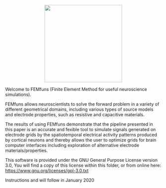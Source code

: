 <p align="center">
  <img src="https://raw.githubusercontent.com/meronvermaas/FEMfuns/master/logo.png" width="250">
</p>

Welcome to FEMfuns (Finite Element Method for useful neuroscience simulations).

FEMfuns allows neuroscientists to solve the forward problem in a variety of different geometrical domains, including various types of source models and electrode properties, such as resistive and capacitive materials.

The results of using FEMfuns demonstrate that the pipeline presented in this paper is an accurate and fexible tool to simulate signals generated on electrode grids by the spatiotemporal electrical activity patterns produced by cortical neurons and thereby allows the user to optimize grids for brain computer interfaces including exploration of alternative electrode materials/properties.

This software is provided under the GNU General Purpose License version 3.0, You will find a copy of this license within this folder, or from online here: https://www.gnu.org/licenses/gpl-3.0.txt

Instructions and will follow in January 2020
